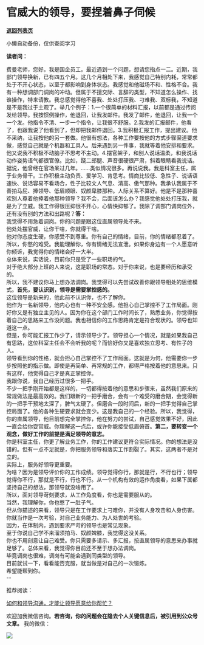 # 官威大的领导，要捏着鼻子伺候

[**返回列表页**](/gzh/费曼的小茶馆)

小懒自动备份，仅供查阅学习

**读者问：**

费曼老师，您好。我是国企员工。最近遇到一个问题，想请您指点一二。近期，我部门领导换新，已有四五个月。这几个月相处下来，我感觉自己特别内耗，常常都处于不开心状态，以至于都影响到身体状态。我感觉和他磁场不和、性格不合。我有一种想调部门调岗的冲动。但属于不擅交际、言辞的类型，不知道怎么操作、找谁操作，特来请教。我总感觉得他不喜我、处处打压我、刁难我、双标我，不知道是不是我过于主观了。举几个例子：1.一个很简单的材料汇报，以前都是通过传阅发给领导。我按惯例操作，他退回，让我发邮件。我发了邮件，他退回，让我一个一个发。他指令不清、一步一个指令，让我很不舒服。2.我发的汇报邮件，他看了，也跟我说了他看到了，但却把我邮件退回。3.我积极汇报工作，提出建议。他不采纳，让我按他的另一套做。他很有想法，各种工作要按他的方式步骤渠道要求做，感觉自己就是个机器和工具人。后来遇到另一件事，我就等着他安排和要求。他又说我不积极不动脑子不思考不主动。4.摆官架子，和别人说话温柔，和我说话动作姿势语气都很官僚。比如，跷二郎腿、声音很硬很严肃，斜着眼睛看我说话。据说，他曾经在官场呆过几年。……类似情况很多。再说说我。我是科室主任，属于业务骨干。工作积极主动负责、爱学习、肯思考。情商比较低、急性子、说话语速快、说话容易不看场合，性子比较文人气息、清高、傲气那种。我承认我属于不善拍马屁、捧领导、低眉顺眼、奴颜卑膝那种。人际关系不算好。他是不是那种喜欢别人尊着他捧着他那种领导？我不会，后面该怎么办？我感觉他处处打压我，就是为了立威。我工作得很压抑很不开心，心情快抑郁了。我除了调部门调岗位外，还有没有别的方法和出路呢？**答：**  
我觉得不用急着调岗。你的问题是跟这位直属领导处不来。  
他处处摆官威，让你干啥，你就得干啥。  
他对你态度生硬，你感受不到尊重。你有自己的情绪，目前，你的情绪都忍着了。所以，你憋的难受。我能理解你，你有情绪无法宣泄。如果你身边有一个人愿意听你倾诉，我觉得你的情绪会好一大半。  
总体来说，实话说，目前你只是受了一些职场的气。  
对于绝大部分上班的人来说，这是职场的常态。对于你来说，也是要经历和承受的。  
所以，我不建议你马上想办法调岗。我觉得可以先尝试改善你跟领导相处的思维模式。**首先，要认识到，领导是需要掌控感的。**  
这位领导是新来的，他此前不认识你，也不了解你。  
他作为一名新领导，他内心也有一种不安全感。他担心自己掌控不了工作局面。刚好你又是有独立主见的人。因为你在这个部门工作时间长了，熟悉业务，你觉得按着自己的思路来工作没问题。我也相信你的工作思路肯定是符合现状的。领导也知道这一点。  
但是，你可能汇报工作少了，请示领导少了。领导担心一个情况，就是如果我自己有思路，这位科室主任会不会听我的呢？而恰好你又是喜欢独立思考、有性子的人。  
领导看到你的性格，就会担心自己掌控不了工作局面。这就是为何，他需要你一步步按照他的指示做。即使是再简单、再常规的工作，都得严格按着他的意思来。只有这样，他觉得自己才是真正掌控你。  
我跟你说，我自己经历过很多一把手。  
不少一把手刚开始都是这样的，一切都得按着他的意思和步骤来，虽然我们原来的常规做法是最高效的。我们跟新的一把手磨合，会有一个难受的磨合期，会觉得新的一把手干预地太深了，脾气太硬了。但磨合一段时间后，新的一把手觉得自己掌控局面了。他的各种生硬要求就会变少。这是我自己的一个经验。所以，我觉得，你的直属领导，他目前想完全掌控你，他在努力的尝试，自己感觉效果不好，因此一直会给你耍官威。你理解这一点后，或许你能接受低眉俯首。**第二，要转变一个观念，做好工作的前提是满足领导的意志。**  
你是科室主任，你更了解业务工作，你的工作建议更符合实际情况。你的想法是没错的。但有一点不足就是，你把服务领导和落实工作割裂了。其实，这两者不是对立的。  
实际上，服务好领导更重要。  
为啥？因为是领导评价你的工作成绩。领导觉得你行，那就是行，不行也行；领导觉得你不行，那就是不行，行也不行。从一个机构有效的运作角度看，如果下属都坚持自己的想法，那领导就没啥用了。  
所以，面对领导苛刻要求，从工作角度看，你也是需要服从的。  
当然，我理解你，你也憋了一肚子气。  
但从你描述的来看，领导只是在工作要求上刁难你，并没有人身攻击和人身伤害。  
你就当作是一次考验，对自己业务能力、为人处世的考验。  
因为，在体制内，遇到要求严苛的领导也是常见现象。  
至于你说自己学不来溜须拍马、奴颜婢膝，我觉得这没关系。  
你也不用刻意让自己难受。你只需要多请示、多汇报，按直属领导的意思来办事就足够了。总体来看，我觉得你目前还不至于想办法调岗。  
毕竟调岗也很难，调岗有可能会遇到同类型的领导。  
目前就试一下，看看能否克服，就当做是对自己的一次锻炼。  
希望能帮到你。  
\--

推荐阅读：

[如何和领导沟通，才能让领导愿意给你帮忙？](http://mp.weixin.qq.com/s?__biz=Mzk0MzcyOTA5Ng==&mid=2247487758&idx=2&sn=5a3f955b81608ed8b402fa55e55f19ec&chksm=c32e21a9f459a8bf96221700fa5506774ee67a997397faa707a4e59b3e4c1be892c444e4ecdc&scene=21#wechat_redirect)  

欢迎加我微信咨询。**若咨询，你的问题会在隐去个人关键信息后，被引用到公众号文章。** 我的微信：

![](https://mmbiz.qpic.cn/mmbiz_jpg/4ufdCXwkRAogiaBPlLVvMdhW25OKOspeLKicEd7LtibnPG1m66ljicjv5q7W5uHrPrOnhOiaExezAKMkAnQpKcBBLMw/640?wx_fmt=jpeg&from;=appmsg)

